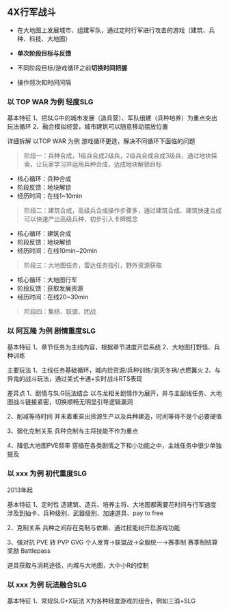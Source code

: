 ## 4X行军战斗
- 在大地图上发展城市、组建军队，通过定时行军进行攻击的游戏（建筑、兵种、科技、大地图）

- **单次阶段目标与反馈**
- 不同阶段目标/游戏循环之前**切换时间把握**
- 操作频次和时间间隔


### 以 TOP WAR 为例 轻度SLG
基本特征
1、把SLG中的城市发展（造兵营）、军队组建（兵种培养）为重点突出玩法循环
2、融合模拟经营，城市建筑可以随意移动摆放位置

详细拆解
以TOP WAR 为例 游戏循环更迭，解决不同循环下面临的问题
> 阶段一：兵种合成，1级兵合成2级兵，2级兵合成合成3级兵，通过地块探索，让玩家学习并运用兵种合成，达成地块解锁目标  

- 核心循环：兵种合成
- 阶段反馈：地块解锁
- 经历时间：在线1~10min

 > 阶段二：建筑合成，高级兵合成操作步骤多，通过建筑合成、建筑快速合成可以快速产出高级兵种，初步引入卡牌概念

- 核心循环：建筑合成
- 阶段反馈：地块解锁
- 经历时间：在线10min~20min


> 阶段三：大地图任务，雷达任务指引，野外资源获取

- 核心循环：大地图行军
- 阶段反馈：获取发展资源
- 经历时间：在线20~30min

> 阶段四：集结、联盟、团战


### 以 阿瓦隆 为例 剧情重度SLG

基本特征
1、章节任务为主线内容，根据章节进度开启系统
2、大地图打野怪、兵种训练

主要玩法
1、主线任务基础循环，城内捡资源/兵种训练/消灭冬祸/点燃篝火
2、与异鬼的战斗玩法，通过美式卡通+实时战斗RTS表现

差异点
1、剧情与SLG玩法结合
以与龙相关剧情作为展开，并与主副线任务、大地图战斗链接紧密，切换顺畅无明显引导逻辑漏洞

2、削减等待时间
并未着重突出资源生产以及兵种建造，时间等待不是个必要硬值

3、弱化克制关系
兵种克制与主将技能不作为重点

4、降低大地图PVE频率
穿插在各类剧情之下和小功能之中，主线任务中很少单独提及


### 以 xxx 为例 初代重度SLG
2013年起

基本特征
1、定时性
造建筑、造兵、培养主将、大地图都需要花时间与行军速度
涉及到抽卡、兵种级别、武器级别、加速道具、pay to free

2、克制关系
兵种之间存在克制与依赖、通过技能树开启游戏功能

3、强对抗
PVE 转 PVP GVG
个人发育->联盟战->全服统一->赛季制
赛季制结算奖励 Battlepass

道具获取与消耗途径，内城与大地图，大中小R的控制

### 以 xxx 为例 玩法融合SLG

基本特征
1、常规SLG+X玩法
X为各种轻度游戏的组合，例如三消+SLG
